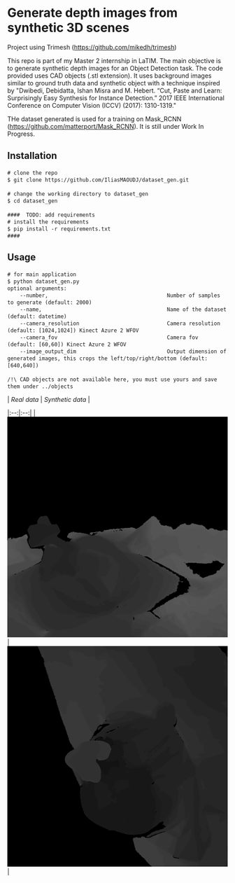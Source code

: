 # Generate depth images from synthetic 3D scenes
Project using Trimesh (https://github.com/mikedh/trimesh)

This repo is part of my Master 2 internship in LaTIM. The main objective is to generate synthetic depth images for an Object Detection task. 
The code provided uses CAD objects (.stl extension). It uses background images similar to ground truth data and synthetic object with a technique inspired by 
"Dwibedi, Debidatta, Ishan Misra and M. Hebert. “Cut, Paste and Learn: Surprisingly Easy Synthesis for Instance Detection.” 2017 IEEE International Conference on Computer Vision (ICCV) (2017): 1310-1319."

THe dataset generated is used for a training on Mask_RCNN (https://github.com/matterport/Mask_RCNN). It is still under Work In Progress.

## Installation

```console
# clone the repo
$ git clone https://github.com/IliasMAOUDJ/dataset_gen.git

# change the working directory to dataset_gen
$ cd dataset_gen

####  TODO: add requirements
# install the requirements
$ pip install -r requirements.txt
####
```

## Usage

```console
# for main application
$ python dataset_gen.py
optional arguments:
    --number,                                      Number of samples to generate (default: 2000)
    --name,                                        Name of the dataset (default: datetime)
    --camera_resolution                            Camera resolution (default: [1024,1024]) Kinect Azure 2 WFOV
    --camera_fov                                   Camera fov (default: [60,60]) Kinect Azure 2 WFOV
    --image_output_dim                             Output dimension of generated images, this crops the left/top/right/bottom (default: [640,640])

/!\ CAD objects are not available here, you must use yours and save them under ../objects
```





| *Real data* | *Synthetic data* |

|:--:|:--:| 
| ![](https://github.com/IliasMAOUDJ/dataset_gen/blob/main/images/GT.png) | ![](https://github.com/IliasMAOUDJ/dataset_gen/blob/main/images/synthetic.png) |
